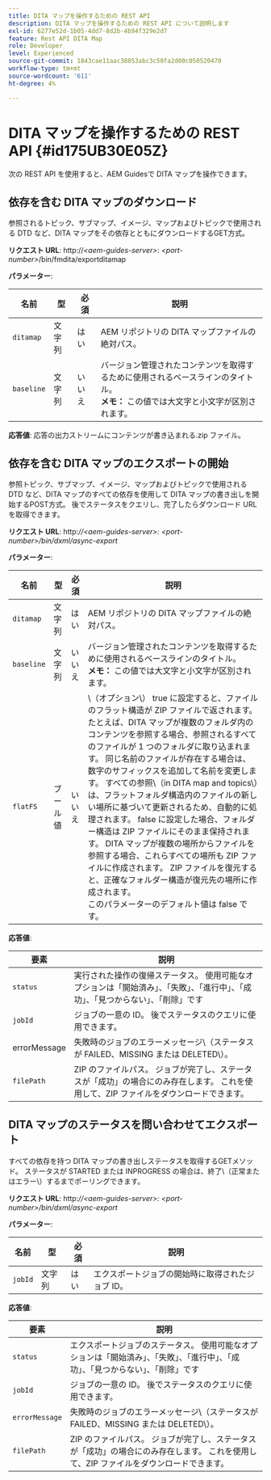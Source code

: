 ```yaml
---
title: DITA マップを操作するための REST API
description: DITA マップを操作するための REST API について説明します
exl-id: 6277e52d-1b05-4dd7-8d2b-4b94f329e2d7
feature: Rest API DITA Map
role: Developer
level: Experienced
source-git-commit: 1843cae11aac38053abc3c50fa2d00c050520470
workflow-type: tm+mt
source-wordcount: '611'
ht-degree: 4%

---
```


# DITA マップを操作するための REST API {#id175UB30E05Z}

次の REST API を使用すると、AEM Guidesで DITA マップを操作できます。

## 依存を含む DITA マップのダウンロード

参照されるトピック、サブマップ、イメージ、マップおよびトピックで使用される DTD など、DITA マップをその依存とともにダウンロードするGET方式。

**リクエスト URL**:
http://*&lt;aem-guides-server\>*: *&lt;port-number\>*/bin/fmdita/exportditamap

**パラメーター**:

| 名前 | 型 | 必須 | 説明 |
|----|----|--------|-----------|
| `ditamap` | 文字列 | はい | AEM リポジトリの DITA マップファイルの絶対パス。 |
| `baseline` | 文字列 | いいえ | バージョン管理されたコンテンツを取得するために使用されるベースラインのタイトル。<br> **メモ：** この値では大文字と小文字が区別されます。 |

**応答値**:
応答の出力ストリームにコンテンツが書き込まれる.zip ファイル。

## 依存を含む DITA マップのエクスポートの開始

参照トピック、サブマップ、イメージ、マップおよびトピックで使用される DTD など、DITA マップのすべての依存を使用して DITA マップの書き出しを開始するPOST方式。 後でステータスをクエリし、完了したらダウンロード URL を取得できます。

**リクエスト URL**:
http:*//&lt;aem-guides-server\>: &lt;port-number\>/bin/dxml/async-export*

**パラメーター**:

| 名前 | 型 | 必須 | 説明 |
|----|----|--------|-----------|
| `ditamap` | 文字列 | はい | AEM リポジトリの DITA マップファイルの絶対パス。 |
| `baseline` | 文字列 | いいえ | バージョン管理されたコンテンツを取得するために使用されるベースラインのタイトル。<br> **メモ：** この値では大文字と小文字が区別されます。 |
| `flatFS` | ブール値 | いいえ | \（オプション\） true に設定すると、ファイルのフラット構造が ZIP ファイルで返されます。 たとえば、DITA マップが複数のフォルダ内のコンテンツを参照する場合、参照されるすべてのファイルが 1 つのフォルダに取り込まれます。 同じ名前のファイルが存在する場合は、数字のサフィックスを追加して名前を変更します。 すべての参照\（in DITA map and topics\）は、フラットフォルダ構造内のファイルの新しい場所に基づいて更新されるため、自動的に処理されます。 false に設定した場合、フォルダー構造は ZIP ファイルにそのまま保持されます。 DITA マップが複数の場所からファイルを参照する場合、これらすべての場所も ZIP ファイルに作成されます。 ZIP ファイルを復元すると、正確なフォルダー構造が復元先の場所に作成されます。 <br> このパラメーターのデフォルト値は false です。 |

**応答値**:

| 要素 | 説明 |
|-------|-----------|
| `status` | 実行された操作の復帰ステータス。 使用可能なオプションは「開始済み」、「失敗」、「進行中」、「成功」、「見つからない」、「削除」です |
| `jobId` | ジョブの一意の ID。 後でステータスのクエリに使用できます。 |
| errorMessage | 失敗時のジョブのエラーメッセージ\（ステータスが FAILED、MISSING または DELETED\）。 |
| `filePath` | ZIP のファイルパス。 ジョブが完了し、ステータスが「成功」の場合にのみ存在します。 これを使用して、ZIP ファイルをダウンロードできます。 |

## DITA マップのステータスを問い合わせてエクスポート

すべての依存を持つ DITA マップの書き出しステータスを取得するGETメソッド。 ステータスが STARTED または INPROGRESS の場合は、終了\（正常またはエラー\）するまでポーリングできます。

**リクエスト URL**:
http:*//&lt;aem-guides-server\>: &lt;port-number\>/bin/dxml/async-export*

**パラメーター**:

| 名前 | 型 | 必須 | 説明 |
|----|----|--------|-----------|
| `jobId` | 文字列 | はい | エクスポートジョブの開始時に取得されたジョブ ID。 |

**応答値**:

| 要素 | 説明 |
|-------|-----------|
| `status` | エクスポートジョブのステータス。 使用可能なオプションは「開始済み」、「失敗」、「進行中」、「成功」、「見つからない」、「削除」です |
| `jobId` | ジョブの一意の ID。 後でステータスのクエリに使用できます。 |
| `errorMessage` | 失敗時のジョブのエラーメッセージ\（ステータスが FAILED、MISSING または DELETED\）。 |
| `filePath` | ZIP のファイルパス。 ジョブが完了し、ステータスが「成功」の場合にのみ存在します。 これを使用して、ZIP ファイルをダウンロードできます。 |
